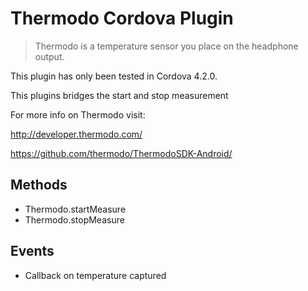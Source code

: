 Thermodo Cordova Plugin
======

> Thermodo is a temperature sensor you place on the headphone output.

This plugin has only been tested in Cordova 4.2.0.

This plugins bridges the start and stop measurement 

For more info on Thermodo visit:

<a href="http://developer.thermodo.com/" target="_blank">http://developer.thermodo.com/</a>

<a href="https://github.com/thermodo/ThermodoSDK-Android/" target="_blank">https://github.com/thermodo/ThermodoSDK-Android/</a>

Methods
-------

- Thermodo.startMeasure
- Thermodo.stopMeasure

Events
------
 - Callback on temperature captured
